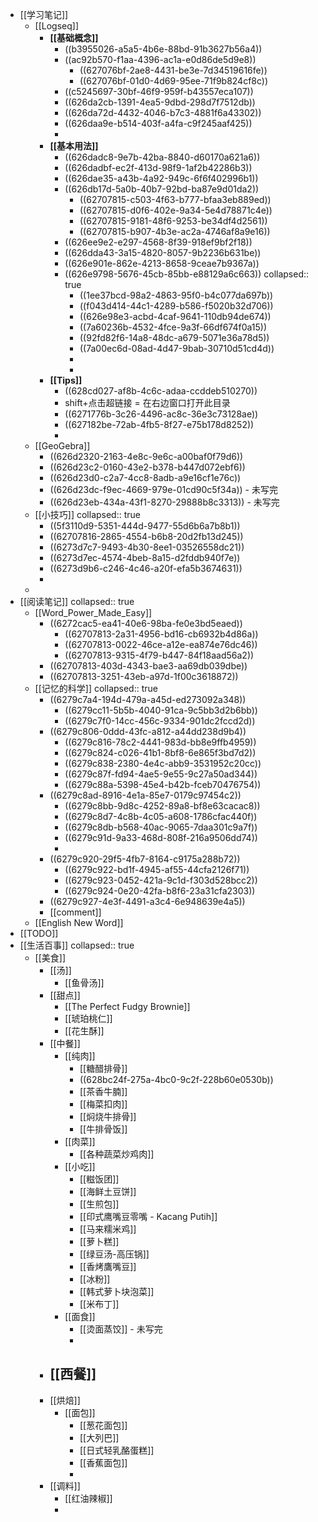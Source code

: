- [[学习笔记]]
	- [[Logseq]]
		- **[[基础概念]]**
			- ((b3955026-a5a5-4b6e-88bd-91b3627b56a4))
			- ((ac92b570-f1aa-4396-ac1a-e0d86de5d9e8))
				- ((627076bf-2ae8-4431-be3e-7d34519616fe))
				- ((627076bf-01d0-4d69-95ee-71f9b824cf8c))
			- ((c5245697-30bf-46f9-959f-b43557eca107))
			- ((626da2cb-1391-4ea5-9dbd-298d7f7512db))
			- ((626da72d-4432-4046-b7c3-4881f6a43302))
			- ((626daa9e-b514-403f-a4fa-c9f245aaf425))
			-
		- **[[基本用法]]**
			- ((626dadc8-9e7b-42ba-8840-d60170a621a6))
			- ((626dadbf-ec2f-413d-98f9-1af2b42286b3))
			- ((626dae35-a43b-4a92-949c-6f6f402996b1))
			- ((626db17d-5a0b-40b7-92bd-ba87e9d01da2))
				- ((62707815-c503-4f63-b777-bfaa3eb889ed))
				- ((62707815-d0f6-402e-9a34-5e4d78871c4e))
				- ((62707815-9181-48f6-9253-be34df4d2561))
				- ((62707815-b907-4b3e-ac2a-4746af8a9e16))
			- ((626ee9e2-e297-4568-8f39-918ef9bf2f18))
			- ((626dda43-3a15-4820-8057-9b2236b631be))
			- ((626e901e-862e-4213-8658-9ceae7b9367a))
			- ((626e9798-5676-45cb-85bb-e88129a6c663))
			  collapsed:: true
				- ((1ee37bcd-98a2-4863-95f0-b4c077da697b))
				- ((f043d414-44c1-4289-b586-f5020b32d706))
				- ((626e98e3-acbd-4caf-9641-110db94de674))
				- ((7a60236b-4532-4fce-9a3f-66df674f0a15))
				- ((92fd82f6-14a8-48dc-a679-5071e36a78d5))
				- ((7a00ec6d-08ad-4d47-9bab-30710d51cd4d))
				-
				-
		- **[[Tips]]**
			- ((628cd027-af8b-4c6c-adaa-ccddeb510270))
			- shift+点击超链接 = 在右边窗口打开此目录
			- ((6271776b-3c26-4496-ac8c-36e3c73128ae))
			- ((627182be-72ab-4fb5-8f27-e75b178d8252))
			-
	- [[GeoGebra]]
		- ((626d2320-2163-4e8c-9e6c-a00baf0f79d6))
		- ((626d23c2-0160-43e2-b378-b447d072ebf6))
		- ((626d23d0-c2a7-4cc8-8adb-a9e16cf1e76c))
		- ((626d23dc-f9ec-4669-979e-01cd90c5f34a)) - 未写完
		- ((626d23eb-434a-43f1-8270-29888b8c3313)) - 未写完
	- [[小技巧]]
	  collapsed:: true
		- ((5f3110d9-5351-444d-9477-55d6b6a7b8b1))
		- ((62707816-2865-4554-b6b8-20d2fb13d245))
		- ((6273d7c7-9493-4b30-8ee1-03526558dc21))
		- ((6273d7ec-4574-4beb-8a15-d2fddb940f7e))
		- ((6273d9b6-c246-4c46-a20f-efa5b3674631))
		-
	-
- [[阅读笔记]]
  collapsed:: true
	- [[Word_Power_Made_Easy]]
		- ((6272cac5-ea41-40e6-98ba-fe0e3bd5eaed))
			- ((62707813-2a31-4956-bd16-cb6932b4d86a))
			- ((62707813-0022-46ce-a12e-ea874e76dc46))
			- ((62707813-9315-4f79-b447-84f18aad56a2))
		- ((62707813-403d-4343-bae3-aa69db039dbe))
		- ((62707813-3251-43eb-a97d-1f00c3618872))
	- [[记忆的科学]]
	  collapsed:: true
		- ((6279c7a4-194d-479a-a45d-ed273092a348))
			- ((6279cc11-5b5b-4040-91ca-9c5bb3d2b6bb))
			- ((6279c7f0-14cc-456c-9334-901dc2fccd2d))
		- ((6279c806-0ddd-43fc-a812-a44dd238d9b4))
			- ((6279c816-78c2-4441-983d-bb8e9ffb4959))
			- ((6279c824-c026-41b1-8bf8-6e865f3bd7d2))
			- ((6279c838-2380-4e4c-abb9-3531952c20cc))
			- ((6279c87f-fd94-4ae5-9e55-9c27a50ad344))
			- ((6279c88a-5398-45e4-b42b-fceb70476754))
		- ((6279c8ad-8916-4e1a-85e7-0179c97454c2))
			- ((6279c8bb-9d8c-4252-89a8-bf8e63cacac8))
			- ((6279c8d7-4c8b-4c05-a608-1786cfac440f))
			- ((6279c8db-b568-40ac-9065-7daa301c9a7f))
			- ((6279c91d-9a33-468d-808f-216a9506dd74))
			-
		- ((6279c920-29f5-4fb7-8164-c9175a288b72))
			- ((6279c922-bd1f-4945-af55-44cfa2126f71))
			- ((6279c923-0452-421a-9c1d-f303d528bcc2))
			- ((6279c924-0e20-42fa-b8f6-23a31cfa2303))
		- ((6279c927-4e3f-4491-a3c4-6e948639e4a5))
		- [[comment]]
	- [[English New Word]]
- [[TODO]]
- [[生活百事]]
  collapsed:: true
	- [[美食]]
		- [[汤]]
			- [[鱼骨汤]]
		- [[甜点]]
			- [[The Perfect Fudgy Brownie]]
			- [[琥珀桃仁]]
			- [[花生酥]]
		- [[中餐]]
			- [[纯肉]]
				- [[糖醋排骨]]
				- ((628bc24f-275a-4bc0-9c2f-228b60e0530b))
				- [[茶香牛腩]]
				- [[梅菜扣肉]]
				- [[焖烧牛排骨]]
				- [[牛排骨饭]]
			- [[肉菜]]
				- [[各种蔬菜炒鸡肉]]
			- [[小吃]]
				- [[糍饭团]]
				- [[海鲜土豆饼]]
				- [[生煎包]]
				- [[印式鹰嘴豆零嘴 - Kacang Putih]]
				- [[马来糯米鸡]]
				- [[萝卜糕]]
				- [[绿豆汤-高压锅]]
				- [[香烤鷹嘴豆]]
				- [[冰粉]]
				- [[韩式萝卜块泡菜]]
				- [[米布丁]]
			- [[面食]]
				- [[烫面蒸饺]] - 未写完
				-
		- [[西餐]]
			-
		- [[烘焙]]
			- [[面包]]
				- [[葱花面包]]
				- [[大列巴]]
				- [[日式轻乳酪蛋糕]]
				- [[香蕉面包]]
				-
		- [[调料]]
			- [[红油辣椒]]
			-
